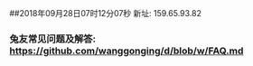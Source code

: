 ##2018年09月28日07时12分07秒 新址: 159.65.93.82
### 兔友常见问题及解答: https://github.com/wanggonging/d/blob/w/FAQ.md
